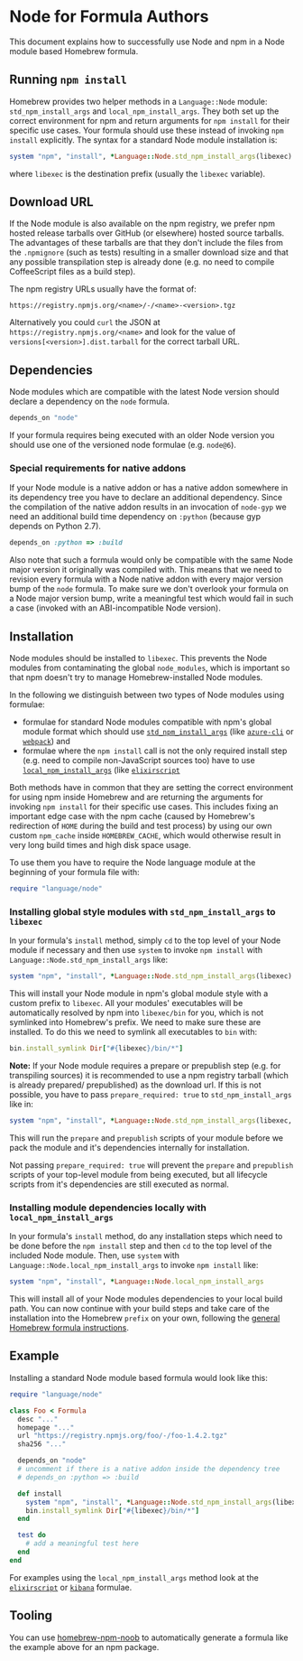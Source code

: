 # Node for Formula Authors

This document explains how to successfully use Node and npm in a Node module based Homebrew formula.

## Running `npm install`

Homebrew provides two helper methods in a `Language::Node` module: `std_npm_install_args` and `local_npm_install_args`. They both set up the correct environment for npm and return arguments for `npm install` for their specific use cases. Your formula should use these instead of invoking `npm install` explicitly. The syntax for a standard Node module installation is:

```ruby
system "npm", "install", *Language::Node.std_npm_install_args(libexec)
```

where `libexec` is the destination prefix (usually the `libexec` variable).

## Download URL

If the Node module is also available on the npm registry, we prefer npm hosted release tarballs over GitHub (or elsewhere) hosted source tarballs. The advantages of these tarballs are that they don't include the files from the `.npmignore` (such as tests) resulting in a smaller download size and that any possible transpilation step is already done (e.g. no need to compile CoffeeScript files as a build step).

The npm registry URLs usually have the format of:

    https://registry.npmjs.org/<name>/-/<name>-<version>.tgz

Alternatively you could `curl` the JSON at `https://registry.npmjs.org/<name>` and look for the value of `versions[<version>].dist.tarball` for the correct tarball URL.

## Dependencies

Node modules which are compatible with the latest Node version should declare a dependency on the `node` formula.

```ruby
depends_on "node"
```

If your formula requires being executed with an older Node version you should use one of the versioned node formulae (e.g. `node@6`).

### Special requirements for native addons

If your Node module is a native addon or has a native addon somewhere in its dependency tree you have to declare an additional dependency. Since the compilation of the native addon results in an invocation of `node-gyp` we need an additional build time dependency on `:python` (because gyp depends on Python 2.7).

```ruby
depends_on :python => :build
```

Also note that such a formula would only be compatible with the same Node major version it originally was compiled with. This means that we need to revision every formula with a Node native addon with every major version bump of the `node` formula. To make sure we don't overlook your formula on a Node major version bump, write a meaningful test which would fail in such a case (invoked with an ABI-incompatible Node version).

## Installation

Node modules should be installed to `libexec`. This prevents the Node modules from contaminating the global `node_modules`, which is important so that npm doesn't try to manage Homebrew-installed Node modules.

In the following we distinguish between two types of Node modules using formulae:
* formulae for standard Node modules compatible with npm's global module format which should use [`std_npm_install_args`](#installing-global-style-modules-with-std_npm_install_args-to-libexec) (like [`azure-cli`](https://github.com/Homebrew/homebrew-core/blob/0f3b27d252b8112c744e0460d871cfe1def6b993/Formula/azure-cli.rb) or [`webpack`](https://github.com/Homebrew/homebrew-core/blob/6282879973d569962e63da7c81ac4623e1a8336b/Formula/webpack.rb)) and
* formulae where the `npm install` call is not the only required install step (e.g. need to compile non-JavaScript sources too) have to use [`local_npm_install_args`](#installing-module-dependencies-locally-with-local_npm_install_args) (like [`elixirscript`](https://github.com/Homebrew/homebrew-core/blob/4bb491b7b246830aed57b97348a17e9401374978/Formula/elixirscript.rb)

Both methods have in common that they are setting the correct environment for using npm inside Homebrew and are returning the arguments for invoking `npm install` for their specific use cases. This includes fixing an important edge case with the npm cache (caused by Homebrew's redirection of `HOME` during the build and test process) by using our own custom `npm_cache` inside `HOMEBREW_CACHE`, which would otherwise result in very long build times and high disk space usage.

To use them you have to require the Node language module at the beginning of your formula file with:

```ruby
require "language/node"
```

### Installing global style modules with `std_npm_install_args` to `libexec`

In your formula's `install` method, simply `cd` to the top level of your Node module if necessary and then use `system` to invoke `npm install` with `Language::Node.std_npm_install_args` like:

```ruby
system "npm", "install", *Language::Node.std_npm_install_args(libexec)
```

This will install your Node module in npm's global module style with a custom prefix to `libexec`. All your modules' executables will be automatically resolved by npm into `libexec/bin` for you, which is not symlinked into Homebrew's prefix. We need to make sure these are installed. To do this we need to symlink all executables to `bin` with:

```ruby
bin.install_symlink Dir["#{libexec}/bin/*"]
```

**Note:** If your Node module requires a prepare or prepublish step (e.g. for transpiling sources) it is recommended to use a npm registry tarball (which is already prepared/ prepublished) as the download url. If this is not possible, you have to pass `prepare_required: true` to `std_npm_install_args` like in:

```ruby
system "npm", "install", *Language::Node.std_npm_install_args(libexec, prepare_required: true)
```

This will run the `prepare` and `prepublish` scripts of your module before we pack the module and it's dependencies internally for installation.

Not passing `prepare_required: true` will prevent the `prepare` and `prepublish` scripts of your top-level module from being executed, but all lifecycle scripts from it's dependencies are still executed as normal.

### Installing module dependencies locally with `local_npm_install_args`

In your formula's `install` method, do any installation steps which need to be done before the `npm install` step and then `cd` to the top level of the included Node module. Then, use `system` with `Language::Node.local_npm_install_args` to invoke `npm install` like:

```ruby
system "npm", "install", *Language::Node.local_npm_install_args
```

This will install all of your Node modules dependencies to your local build path. You can now continue with your build steps and take care of the installation into the Homebrew `prefix` on your own, following the [general Homebrew formula instructions](Formula-Cookbook.md).

## Example

Installing a standard Node module based formula would look like this:

```ruby
require "language/node"

class Foo < Formula
  desc "..."
  homepage "..."
  url "https://registry.npmjs.org/foo/-/foo-1.4.2.tgz"
  sha256 "..."

  depends_on "node"
  # uncomment if there is a native addon inside the dependency tree
  # depends_on :python => :build

  def install
    system "npm", "install", *Language::Node.std_npm_install_args(libexec)
    bin.install_symlink Dir["#{libexec}/bin/*"]
  end

  test do
    # add a meaningful test here
  end
end
```

For examples using the `local_npm_install_args` method look at the  [`elixirscript`](https://github.com/Homebrew/homebrew-core/blob/ec1e40d37e81af63122a354f0101c377f6a4e66d/Formula/elixirscript.rb) or [`kibana`](https://github.com/Homebrew/homebrew-core/blob/c6202f91a129e2f994d904f299a308cc6fbd58e5/Formula/kibana.rb) formulae.

## Tooling

You can use [homebrew-npm-noob](https://github.com/zmwangx/homebrew-npm-noob) to automatically generate a formula like the example above for an npm package.
